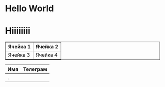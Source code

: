 # Hello World
# Hiiiiiiii

<table border="1" width="100%" cellpadding="5">
   <tr>
    <th>Ячейка 1</th>
    <th>Ячейка 2</th>
   </tr>
   <tr>
    <td>Ячейка 3</td>
    <td>Ячейка 4</td>
  </tr>
 </table>
 
 | Имя | Телеграм |
 |-----|:---------|
 |.    |          |
